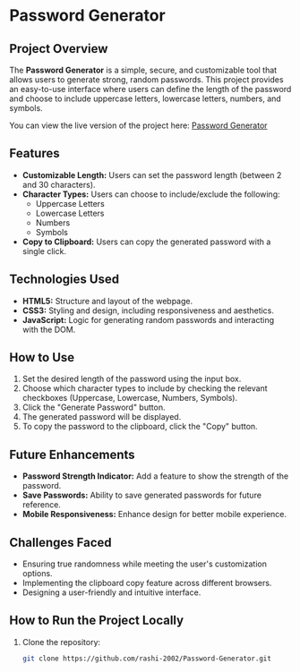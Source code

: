 # Password Generator

## Project Overview

The **Password Generator** is a simple, secure, and customizable tool that allows users to generate strong, random passwords. This project provides an easy-to-use interface where users can define the length of the password and choose to include uppercase letters, lowercase letters, numbers, and symbols.

You can view the live version of the project here: [Password Generator](https://rashi-2002.github.io/Password-Generator/)

## Features

- **Customizable Length:** Users can set the password length (between 2 and 30 characters).
- **Character Types:** Users can choose to include/exclude the following:
  - Uppercase Letters
  - Lowercase Letters
  - Numbers
  - Symbols
- **Copy to Clipboard:** Users can copy the generated password with a single click.

## Technologies Used

- **HTML5:** Structure and layout of the webpage.
- **CSS3:** Styling and design, including responsiveness and aesthetics.
- **JavaScript:** Logic for generating random passwords and interacting with the DOM.

## How to Use

1. Set the desired length of the password using the input box.
2. Choose which character types to include by checking the relevant checkboxes (Uppercase, Lowercase, Numbers, Symbols).
3. Click the "Generate Password" button.
4. The generated password will be displayed.
5. To copy the password to the clipboard, click the "Copy" button.

## Future Enhancements

- **Password Strength Indicator:** Add a feature to show the strength of the password.
- **Save Passwords:** Ability to save generated passwords for future reference.
- **Mobile Responsiveness:** Enhance design for better mobile experience.

## Challenges Faced

- Ensuring true randomness while meeting the user's customization options.
- Implementing the clipboard copy feature across different browsers.
- Designing a user-friendly and intuitive interface.

## How to Run the Project Locally

1. Clone the repository:
   ```bash
   git clone https://github.com/rashi-2002/Password-Generator.git
